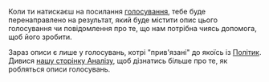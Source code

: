Коли ти натискаєш на посилання [голосування](/divisions), тебе буде перенаправлено на результат, який буде містити опис цього голосування чи
повідомлення про те, що нам потрібна чиясь допомога, щоб його зробити.

Зараз описи є лише у голосувань, котрі "прив'язані" до якоїсь із
[Політик](/policies). Дивися [нашу сторінку Аналізу](/help/research),
щоб дізнатись більше про те, як робляться описи голосувань.
